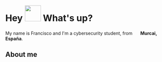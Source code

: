 <h1> Hey <img src="https://emojis.slackmojis.com/emojis/images/1577305505/7373/hand_wave.gif?1577305505" width="50" /> What's up?</h1>

<p> My name is Francisco and I'm a cybersecurity student, from <img src="https://cdn-icons-png.flaticon.com/128/197/197593.png" width="17" /> <b>Murcai, España</b>. </p>

## About me

